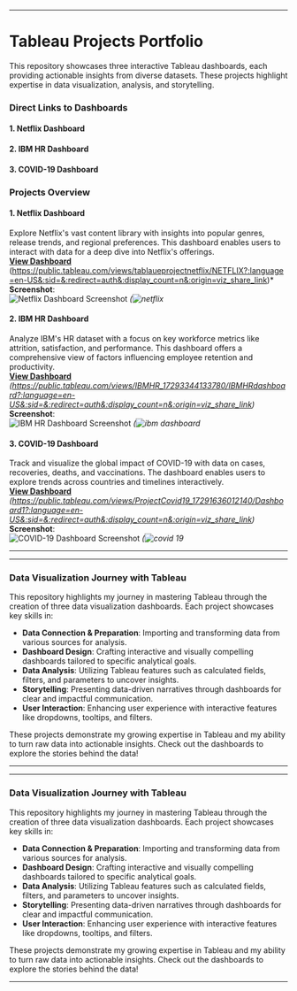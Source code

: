 
---

# Tableau Projects Portfolio

This repository showcases three interactive Tableau dashboards, each providing actionable insights from diverse datasets. These projects highlight expertise in data visualization, analysis, and storytelling.

### Direct Links to Dashboards  
#### **1. Netflix Dashboard**    
#### **2. IBM HR Dashboard**    
#### **3. COVID-19 Dashboard**  

### Projects Overview

#### **1. Netflix Dashboard**  
Explore Netflix's vast content library with insights into popular genres, release trends, and regional preferences. This dashboard enables users to interact with data for a deep dive into Netflix's offerings.  
 [**View Dashboard**](#) (https://public.tableau.com/views/tablaueprojectnetflix/NETFLIX?:language=en-US&:sid=&:redirect=auth&:display_count=n&:origin=viz_share_link)* 
**Screenshot**:  
![Netflix Dashboard Screenshot](#)  *(![netflix](https://github.com/user-attachments/assets/ec070d48-8f13-43ec-8007-2f68ad015bd7)*  

#### **2. IBM HR Dashboard**  
Analyze IBM's HR dataset with a focus on key workforce metrics like attrition, satisfaction, and performance. This dashboard offers a comprehensive view of factors influencing employee retention and productivity.  
[**View Dashboard**](#)  *(https://public.tableau.com/views/IBMHR_17293344133780/IBMHRdashboard?:language=en-US&:sid=&:redirect=auth&:display_count=n&:origin=viz_share_link)*  
**Screenshot**:  
![IBM HR Dashboard Screenshot](#) *(![ibm dashboard](https://github.com/user-attachments/assets/8c79af9b-7baf-43fc-a95a-ec7a0a79e8ef)*  

#### **3. COVID-19 Dashboard**  
Track and visualize the global impact of COVID-19 with data on cases, recoveries, deaths, and vaccinations. The dashboard enables users to explore trends across countries and timelines interactively.  
[**View Dashboard**](#) *(https://public.tableau.com/views/ProjectCovid19_17291636012140/Dashboard1?:language=en-US&:sid=&:redirect=auth&:display_count=n&:origin=viz_share_link)*   
**Screenshot**:  
![COVID-19 Dashboard Screenshot](#) *(![covid 19](https://github.com/user-attachments/assets/249e4830-95c1-492d-8f52-da754bf530d1)*  

---
 

---

### Data Visualization Journey with Tableau

This repository highlights my journey in mastering Tableau through the creation of three data visualization dashboards. Each project showcases key skills in:

- **Data Connection & Preparation**: Importing and transforming data from various sources for analysis.  
- **Dashboard Design**: Crafting interactive and visually compelling dashboards tailored to specific analytical goals.  
- **Data Analysis**: Utilizing Tableau features such as calculated fields, filters, and parameters to uncover insights.  
- **Storytelling**: Presenting data-driven narratives through dashboards for clear and impactful communication.  
- **User Interaction**: Enhancing user experience with interactive features like dropdowns, tooltips, and filters.  

These projects demonstrate my growing expertise in Tableau and my ability to turn raw data into actionable insights. Check out the dashboards to explore the stories behind the data!  

--- 



---

### Data Visualization Journey with Tableau

This repository highlights my journey in mastering Tableau through the creation of three data visualization dashboards. Each project showcases key skills in:

- **Data Connection & Preparation**: Importing and transforming data from various sources for analysis.  
- **Dashboard Design**: Crafting interactive and visually compelling dashboards tailored to specific analytical goals.  
- **Data Analysis**: Utilizing Tableau features such as calculated fields, filters, and parameters to uncover insights.  
- **Storytelling**: Presenting data-driven narratives through dashboards for clear and impactful communication.  
- **User Interaction**: Enhancing user experience with interactive features like dropdowns, tooltips, and filters.  

These projects demonstrate my growing expertise in Tableau and my ability to turn raw data into actionable insights. Check out the dashboards to explore the stories behind the data!  

--- 


